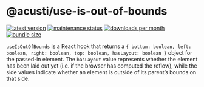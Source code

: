 # @acusti/use-is-out-of-bounds

[![latest version](https://img.shields.io/npm/v/@acusti/use-is-out-of-bounds?style=for-the-badge)](https://www.npmjs.com/package/@acusti/use-is-out-of-bounds)
[![maintenance status](https://img.shields.io/npms-io/maintenance-score/@acusti/use-is-out-of-bounds?style=for-the-badge)](https://npms.io/search?q=%40acusti%2Fuse-is-out-of-bounds)
[![downloads per month](https://img.shields.io/npm/dm/@acusti/use-is-out-of-bounds?style=for-the-badge)](https://www.npmjs.com/package/@acusti/use-is-out-of-bounds)
[![bundle size](https://deno.bundlejs.com/badge?q=@acusti/use-is-out-of-bounds)](https://bundlejs.com/?q=%40acusti%2Fuse-is-out-of-bounds)

`useIsOutOfBounds` is a React hook that returns a
`{ bottom: boolean, left: boolean, right: boolean, top: boolean, hasLayout: boolean }`
object for the passed-in element. The `hasLayout` value represents whether
the element has been laid out yet (i.e. if the browser has computed the
reflow), while the side values indicate whether an element is outside of
its parent’s bounds on that side.
